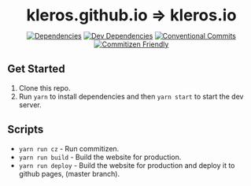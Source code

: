 <p align="center">
  <b style="font-size: 32px;">kleros.github.io => kleros.io</b>
</p>

<p align="center">
  <a href="https://david-dm.org/kleros/kleros.github.io"><img src="https://david-dm.org/kleros/kleros.github.io.svg" alt="Dependencies"></a>
  <a href="https://david-dm.org/kleros/kleros.github.io?type=dev"><img src="https://david-dm.org/kleros/kleros.github.io/dev-status.svg" alt="Dev Dependencies"></a>
  <a href="https://conventionalcommits.org"><img src="https://img.shields.io/badge/Conventional%20Commits-1.0.0-yellow.svg" alt="Conventional Commits"></a>
  <a href="http://commitizen.github.io/cz-cli/"><img src="https://img.shields.io/badge/commitizen-friendly-brightgreen.svg" alt="Commitizen Friendly"></a>
</p>

## Get Started

1.  Clone this repo.
2.  Run `yarn` to install dependencies and then `yarn start` to start the dev server.

## Scripts

* `yarn run cz` - Run commitizen.
* `yarn run build` - Build the website for production.
* `yarn run deploy` - Build the website for production and deploy it to github pages, (master branch).
